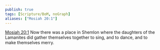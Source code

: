 ```yaml
---
publish: true
tags: [Scripture/BoM, noGraph]
aliases: ["Mosiah 20:1"]
---
```

[Mosiah 20:1](https://churchofjesuschrist.org/study/scriptures/bofm/mosiah/20?lang=eng&id=p1#p1) Now there was a place in Shemlon where the daughters of the Lamanites did gather themselves together to sing, and to dance, and to make themselves merry.
